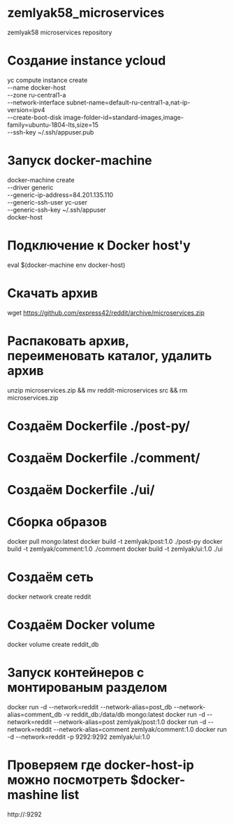 # zemlyak58_microservices
zemlyak58 microservices repository
# Создание instance ycloud
yc compute instance create \
  --name docker-host \
  --zone ru-central1-a \
  --network-interface subnet-name=default-ru-central1-a,nat-ip-version=ipv4 \
  --create-boot-disk image-folder-id=standard-images,image-family=ubuntu-1804-lts,size=15 \
  --ssh-key ~/.ssh/appuser.pub
# Запуск docker-machine
docker-machine create \
  --driver generic \
  --generic-ip-address=84.201.135.110 \
  --generic-ssh-user yc-user \
  --generic-ssh-key ~/.ssh/appuser \
  docker-host
# Подключение к Docker host'у
eval $(docker-machine env docker-host)
# Скачать архив
wget  https://github.com/express42/reddit/archive/microservices.zip
# Распаковать архив, переименовать каталог, удалить архив
unzip microservices.zip && mv reddit-microservices src && rm microservices.zip
# Создаём Dockerfile ./post-py/
# Создаём Dockerfile ./comment/
# Создаём Dockerfile ./ui/
# Сборка образов
docker pull mongo:latest
docker build -t zemlyak/post:1.0 ./post-py
docker build -t zemlyak/comment:1.0 ./comment
docker build -t zemlyak/ui:1.0 ./ui
# Создаём сеть 
docker network create reddit
# Создаём Docker volume
docker volume create reddit_db
# Запуск контейнеров с монтированым разделом
docker run -d --network=reddit --network-alias=post_db --network-alias=comment_db -v reddit_db:/data/db mongo:latest
docker run -d --network=reddit --network-alias=post zemlyak/post:1.0
docker run -d --network=reddit --network-alias=comment zemlyak/comment:1.0
docker run -d --network=reddit -p 9292:9292 zemlyak/ui:1.0
# Проверяем где docker-host-ip можно посмотреть $docker-mashine list
http://<docker-host-ip>:9292


